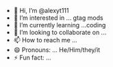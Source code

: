 - 👋 Hi, I’m @alexyt111
- 👀 I’m interested in ... gtag mods
- 🌱 I’m currently learning ...coding
- 💞️ I’m looking to collaborate on ...
- 📫 How to reach me ...
- 😄 Pronouns: ... He/Him/they/it
- ⚡ Fun fact: ...

<!---
alexyt111/alexyt111 is a ✨ special ✨ repository because its `README.md` (this file) appears on your GitHub profile.
You can click the Preview link to take a look at your changes.
--->
